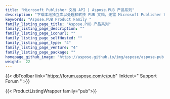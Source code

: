 ```yaml
---
title: "Microsoft Publisher 文档 API | Aspose.PUB 产品系列"
description: "下载本地独立库以处理和转换 PUB 文档，无需 Microsoft Publisher 或自动化。"
keywords: "Aspose.PUB Product Family "
family_listing_page_title: "Aspose.PUB 产品系列"
family_listing_page_description: ""
family_listing_page_iconurl: ""
family_listing_page_selfHosted: ""
family_listing_page_type: "4"
family_listing_page_venture: "4"
family_listing_page_package: ""
homepage_github_image: "https://aspose.github.io/img/aspose/aspose-pub.png"
weight:  22
---
```


{{< dbToolbar link="https://forum.aspose.com/c/pub" linktext=" Support Forum " >}}

{{< ProductListingWrapper family="pub">}}

